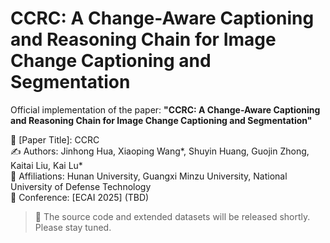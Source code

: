 # CCRC: A Change-Aware Captioning and Reasoning Chain for Image Change Captioning and Segmentation

Official implementation of the paper:
**"CCRC: A Change-Aware Captioning and Reasoning Chain for Image Change Captioning and Segmentation"**

📄 [Paper Title]: CCRC  
✍️ Authors: Jinhong Hua, Xiaoping Wang*, Shuyin Huang, Guojin Zhong, Kaitai Liu, Kai Lu*  
🏫 Affiliations: Hunan University, Guangxi Minzu University, National University of Defense Technology  
📅 Conference: [ECAI 2025] (TBD)

> 🚧 The source code and extended datasets will be released shortly. Please stay tuned.
